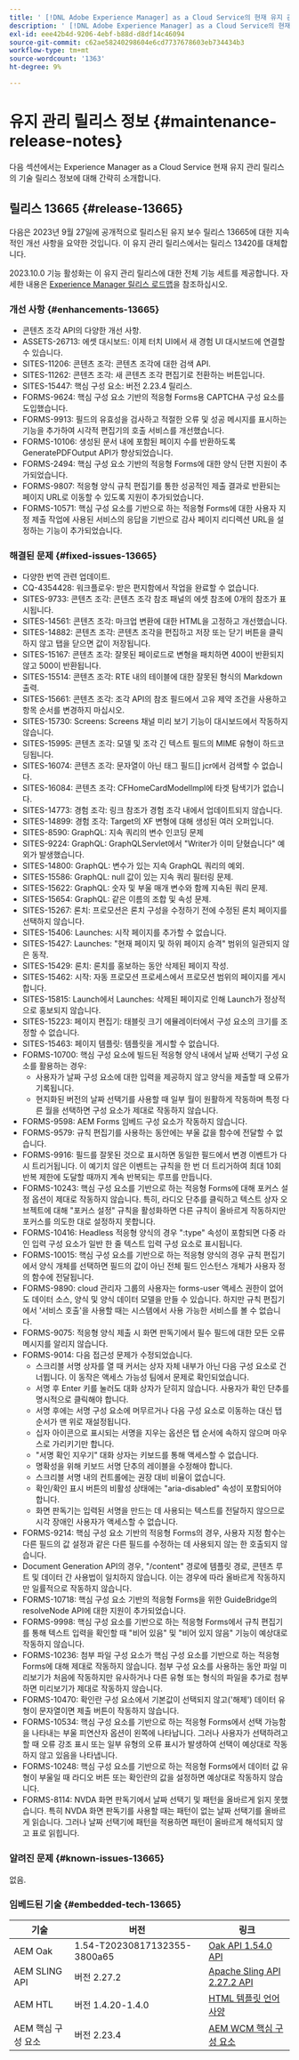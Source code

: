 ```yaml
---
title: ' [!DNL Adobe Experience Manager] as a Cloud Service의 현재 유지 관리 릴리스 정보입니다.'
description: ' [!DNL Adobe Experience Manager] as a Cloud Service의 현재 유지 관리 릴리스 정보입니다.'
exl-id: eee42b4d-9206-4ebf-b88d-d8df14c46094
source-git-commit: c62ae58240298604e6cd7737678603eb734434b3
workflow-type: tm+mt
source-wordcount: '1363'
ht-degree: 9%

---
```


# 유지 관리 릴리스 정보 {#maintenance-release-notes}

다음 섹션에서는 Experience Manager as a Cloud Service 현재 유지 관리 릴리스의 기술 릴리스 정보에 대해 간략히 소개합니다.

## 릴리스 13665 {#release-13665}

다음은 2023년 9월 27일에 공개적으로 릴리스된 유지 보수 릴리스 13665에 대한 지속적인 개선 사항을 요약한 것입니다. 이 유지 관리 릴리스에서는 릴리스 13420를 대체합니다.

2023.10.0 기능 활성화는 이 유지 관리 릴리스에 대한 전체 기능 세트를 제공합니다. 자세한 내용은 [Experience Manager 릴리스 로드맵](https://experienceleague.adobe.com/docs/experience-manager-release-information/aem-release-updates/update-releases-roadmap.html)을 참조하십시오.

### 개선 사항 {#enhancements-13665}

* 콘텐츠 조각 API의 다양한 개선 사항.
* ASSETS-26713: 에셋 대시보드: 이제 터치 UI에서 새 경험 UI 대시보드에 연결할 수 있습니다.
* SITES-11206: 콘텐츠 조각: 콘텐츠 조각에 대한 검색 API.
* SITES-11262: 콘텐츠 조각: 새 콘텐츠 조각 편집기로 전환하는 버튼입니다.
* SITES-15447: 핵심 구성 요소: 버전 2.23.4 릴리스.
* FORMS-9624: 핵심 구성 요소 기반의 적응형 Forms용 CAPTCHA 구성 요소를 도입했습니다.
* FORMS-9913: 필드의 유효성을 검사하고 적절한 오류 및 성공 메시지를 표시하는 기능을 추가하여 시각적 편집기의 호출 서비스를 개선했습니다.
* FORMS-10106: 생성된 문서 내에 포함된 페이지 수를 반환하도록 GeneratePDFOutput API가 향상되었습니다.
* FORMS-2494: 핵심 구성 요소 기반의 적응형 Forms에 대한 양식 단편 지원이 추가되었습니다.
* FORMS-9807: 적응형 양식 규칙 편집기를 통한 성공적인 제출 결과로 반환되는 페이지 URL로 이동할 수 있도록 지원이 추가되었습니다.
* FORMS-10571: 핵심 구성 요소를 기반으로 하는 적응형 Forms에 대한 사용자 지정 제출 작업에 사용된 서비스의 응답을 기반으로 감사 페이지 리디렉션 URL을 설정하는 기능이 추가되었습니다.

### 해결된 문제 {#fixed-issues-13665}

* 다양한 번역 관련 업데이트.
* CQ-4354428: 워크플로우: 받은 편지함에서 작업을 완료할 수 없습니다.
* SITES-9733: 콘텐츠 조각: 콘텐츠 조각 참조 패널의 에셋 참조에 0개의 참조가 표시됩니다.
* SITES-14561: 콘텐츠 조각: 마크업 변환에 대한 HTML을 고정하고 개선했습니다.
* SITES-14882: 콘텐츠 조각: 콘텐츠 조각을 편집하고 저장 또는 닫기 버튼을 클릭하지 않고 탭을 닫으면 값이 저장됩니다.
* SITES-15167: 콘텐츠 조각: 잘못된 페이로드로 변형을 패치하면 400이 반환되지 않고 500이 반환됩니다.
* SITES-15514: 콘텐츠 조각: RTE 내의 테이블에 대한 잘못된 형식의 Markdown 출력.
* SITES-15661: 콘텐츠 조각: 조각 API의 참조 필드에서 고유 제약 조건을 사용하고 항목 순서를 변경하지 마십시오.
* SITES-15730: Screens: Screens 채널 미리 보기 기능이 대시보드에서 작동하지 않습니다.
* SITES-15995: 콘텐츠 조각: 모델 및 조각 긴 텍스트 필드의 MIME 유형이 하드코딩됩니다.
* SITES-16074: 콘텐츠 조각: 문자열이 아닌 태그 필드[] jcr에서 검색할 수 없습니다.
* SITES-16084: 콘텐츠 조각: CFHomeCardModelImpl에 타겟 탐색기가 없습니다.
* SITES-14773: 경험 조각: 링크 참조가 경험 조각 내에서 업데이트되지 않습니다.
* SITES-14899: 경험 조각: Target의 XF 변형에 대해 생성된 여러 오퍼입니다.
* SITES-8590: GraphQL: 지속 쿼리의 변수 인코딩 문제
* SITES-9224: GraphQL: GraphQLServlet에서 &quot;Writer가 이미 닫혔습니다&quot; 예외가 발생했습니다.
* SITES-14800: GraphQL: 변수가 있는 지속 GraphQL 쿼리의 예외.
* SITES-15586: GraphQL: null 값이 있는 지속 쿼리 필터링 문제.
* SITES-15622: GraphQL: 숫자 및 부울 매개 변수와 함께 지속된 쿼리 문제.
* SITES-15654: GraphQL: 같은 이름의 조합 및 속성 문제.
* SITES-15267: 론치: 프로모션은 론치 구성을 수정하기 전에 수정된 론치 페이지를 선택하지 않습니다.
* SITES-15406: Launches: 시작 페이지를 추가할 수 없습니다.
* SITES-15427: Launches: &quot;현재 페이지 및 하위 페이지 승격&quot; 범위의 일관되지 않은 동작.
* SITES-15429: 론치: 론치를 홍보하는 동안 삭제된 페이지 작성.
* SITES-15462: 시작: 자동 프로모션 프로세스에서 프로모션 범위의 페이지를 게시합니다.
* SITES-15815: Launch에서 Launches: 삭제된 페이지로 인해 Launch가 정상적으로 홍보되지 않습니다.
* SITES-15223: 페이지 편집기: 태블릿 크기 에뮬레이터에서 구성 요소의 크기를 조정할 수 없습니다.
* SITES-15463: 페이지 템플릿: 템플릿을 게시할 수 없습니다.
* FORMS-10700: 핵심 구성 요소에 빌드된 적응형 양식 내에서 날짜 선택기 구성 요소를 활용하는 경우:
   * 사용자가 날짜 구성 요소에 대한 입력을 제공하지 않고 양식을 제출할 때 오류가 기록됩니다.
   * 현지화된 버전의 날짜 선택기를 사용할 때 일부 월이 원활하게 작동하며 특정 다른 월을 선택하면 구성 요소가 제대로 작동하지 않습니다.
* FORMS-9598: AEM Forms 임베드 구성 요소가 작동하지 않습니다.
* FORMS-9579: 규칙 편집기를 사용하는 동안에는 부울 값을 함수에 전달할 수 없습니다.
* FORMS-9916: 필드를 잘못된 것으로 표시하면 동일한 필드에서 변경 이벤트가 다시 트리거됩니다. 이 예기치 않은 이벤트는 규칙을 한 번 더 트리거하여 최대 10회 반복 제한에 도달할 때까지 계속 반복되는 루프를 만듭니다.
* FORMS-10243: 핵심 구성 요소를 기반으로 하는 적응형 Forms에 대해 포커스 설정 옵션이 제대로 작동하지 않습니다. 특히, 라디오 단추를 클릭하고 텍스트 상자 오브젝트에 대해 &quot;포커스 설정&quot; 규칙을 활성화하면 다른 규칙이 올바르게 작동하지만 포커스를 의도한 대로 설정하지 못합니다.
* FORMS-10416: Headless 적응형 양식의 경우 &quot;:type&quot; 속성이 포함되면 다중 라인 입력 구성 요소가 일반 한 줄 텍스트 입력 구성 요소로 표시됩니다.
* FORMS-10015: 핵심 구성 요소를 기반으로 하는 적응형 양식의 경우 규칙 편집기에서 양식 개체를 선택하면 필드의 값이 아닌 전체 필드 인스턴스 개체가 사용자 정의 함수에 전달됩니다.
* FORMS-9890: cloud 관리자 그룹의 사용자는 forms-user 액세스 권한이 없어도 데이터 소스, 양식 및 양식 데이터 모델을 만들 수 있습니다. 하지만 규칙 편집기에서 &#39;서비스 호출&#39;을 사용할 때는 시스템에서 사용 가능한 서비스를 볼 수 없습니다.
* FORMS-9075: 적응형 양식 제출 시 화면 판독기에서 필수 필드에 대한 모든 오류 메시지를 알리지 않습니다.
* FORMS-9014: 다음 접근성 문제가 수정되었습니다.
   * 스크리블 서명 상자를 열 때 커서는 상자 자체 내부가 아닌 다음 구성 요소로 건너뜁니다. 이 동작은 액세스 가능성 팀에서 문제로 확인되었습니다.
   * 서명 후 Enter 키를 눌러도 대화 상자가 닫히지 않습니다. 사용자가 확인 단추를 명시적으로 클릭해야 합니다.
   * 서명 후에는 서명 구성 요소에 머무르거나 다음 구성 요소로 이동하는 대신 탭 순서가 맨 위로 재설정됩니다.
   * 십자 아이콘으로 표시되는 서명을 지우는 옵션은 탭 순서에 속하지 않으며 마우스로 가리키기만 합니다.
   * &quot;서명 확인 지우기&quot; 대화 상자는 키보드를 통해 액세스할 수 없습니다.
   * 명확성을 위해 키보드 서명 단추의 레이블을 수정해야 합니다.
   * 스크리블 서명 내의 컨트롤에는 권장 대비 비율이 없습니다.
   * 확인/확인 표시 버튼의 비활성 상태에는 &quot;aria-disabled&quot; 속성이 포함되어야 합니다.
   * 화면 판독기는 입력된 서명을 만드는 데 사용되는 텍스트를 전달하지 않으므로 시각 장애인 사용자가 액세스할 수 없습니다.
* FORMS-9214: 핵심 구성 요소 기반의 적응형 Forms의 경우, 사용자 지정 함수는 다른 필드의 값 설정과 같은 다른 필드를 수정하는 데 사용되지 않는 한 호출되지 않습니다.
* Document Generation API의 경우, &quot;/content&quot; 경로에 템플릿 경로, 콘텐츠 루트 및 데이터 간 사용법이 일치하지 않습니다. 이는 경우에 따라 올바르게 작동하지만 일률적으로 작동하지 않습니다.
* FORMS-10718: 핵심 구성 요소 기반의 적응형 Forms을 위한 GuideBridge의 resolveNode API에 대한 지원이 추가되었습니다.
* FORMS-9998: 핵심 구성 요소를 기반으로 하는 적응형 Forms에서 규칙 편집기를 통해 텍스트 입력을 확인할 때 &quot;비어 있음&quot; 및 &quot;비어 있지 않음&quot; 기능이 예상대로 작동하지 않습니다.
* FORMS-10236: 첨부 파일 구성 요소가 핵심 구성 요소를 기반으로 하는 적응형 Forms에 대해 제대로 작동하지 않습니다. 첨부 구성 요소를 사용하는 동안 파일 미리보기가 처음에 작동하지만 유사하거나 다른 유형 또는 형식의 파일을 추가로 첨부하면 미리보기가 제대로 작동하지 않습니다.
* FORMS-10470: 확인란 구성 요소에서 기본값이 선택되지 않고(&#39;해제&#39;) 데이터 유형이 문자열이면 제출 버튼이 작동하지 않습니다.
* FORMS-10534: 핵심 구성 요소를 기반으로 하는 적응형 Forms에서 선택 가능함을 나타내는 부울 피연산자 옵션이 왼쪽에 나타납니다. 그러나 사용자가 선택하려고 할 때 오류 강조 표시 또는 일부 유형의 오류 표시가 발생하여 선택이 예상대로 작동하지 않고 있음을 나타냅니다.
* FORMS-10248: 핵심 구성 요소를 기반으로 하는 적응형 Forms에서 데이터 값 유형이 부울일 때 라디오 버튼 또는 확인란의 값을 설정하면 예상대로 작동하지 않습니다.
* FORMS-8114: NVDA 화면 판독기에서 날짜 선택기 및 패턴을 올바르게 읽지 못했습니다. 특히 NVDA 화면 판독기를 사용할 때는 패턴이 없는 날짜 선택기를 올바르게 읽습니다. 그러나 날짜 선택기에 패턴을 적용하면 패턴이 올바르게 해석되지 않고 표로 읽힙니다.

### 알려진 문제 {#known-issues-13665}

없음.

### 임베드된 기술 {#embedded-tech-13665}

| 기술 | 버전 | 링크 |
|---|---|---|
| AEM Oak | 1.54-T20230817132355-3800a65 | [Oak API 1.54.0 API](https://www.javadoc.io/doc/org.apache.jackrabbit/oak-api/1.54.0/index.html) |
| AEM SLING API | 버전 2.27.2 | [Apache Sling API 2.27.2 API](https://www.javadoc.io/doc/org.apache.sling/org.apache.sling.api/latest/index.html) |
| AEM HTL | 버전 1.4.20-1.4.0 | [HTML 템플릿 언어 사양](https://github.com/adobe/htl-spec) |
| AEM 핵심 구성 요소 | 버전 2.23.4 | [AEM WCM 핵심 구성 요소](https://github.com/adobe/aem-core-wcm-components) |
